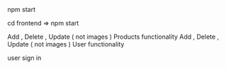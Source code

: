 npm start

cd frontend => npm start 

Add , Delete , Update ( not images ) Products functionality 
Add , Delete , Update ( not images ) User functionality 

user sign in
